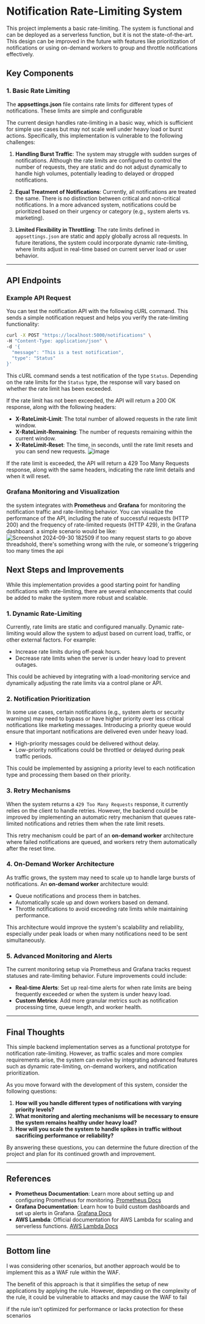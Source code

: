 # Notification Rate-Limiting System

This project implements a basic rate-limiting. The system is functional and can be deployed as a serverless function, but it is not the state-of-the-art. This design can be improved in the future with features like prioritization of notifications or using on-demand workers to group and throttle notifications effectively.

## Key Components

### 1. Basic Rate Limiting

The **appsettings.json** file contains rate limits for different types of notifications. These limits are simple and configurable

The current design handles rate-limiting in a basic way, which is sufficient for simple use cases but may not scale well under heavy load or burst actions. Specifically, this implementation is vulnerable to the following challenges:

1. **Handling Burst Traffic**: The system may struggle with sudden surges of notifications. Although the rate limits are configured to control the number of requests, they are static and do not adjust dynamically to handle high volumes, potentially leading to delayed or dropped notifications.

2. **Equal Treatment of Notifications**: Currently, all notifications are treated the same. There is no distinction between critical and non-critical notifications. In a more advanced system, notifications could be prioritized based on their urgency or category (e.g., system alerts vs. marketing).

3. **Limited Flexibility in Throttling**: The rate limits defined in `appsettings.json` are static and apply globally across all requests. In future iterations, the system could incorporate dynamic rate-limiting, where limits adjust in real-time based on current server load or user behavior.

---

## API Endpoints

### Example API Request

You can test the notification API with the following cURL command. This sends a simple notification request and helps you verify the rate-limiting functionality:

```bash
curl -X POST "https://localhost:5000/notifications" \
-H "Content-Type: application/json" \
-d '{
  "message": "This is a test notification",
  "type": "Status"
}'
```

This cURL command sends a test notification of the type `Status`. Depending on the rate limits for the `Status` type, the response will vary based on whether the rate limit has been exceeded.

If the rate limit has not been exceeded, the API will return a 200 OK response, along with the following headers:

- **X-RateLimit-Limit**: The total number of allowed requests in the rate limit window.
- **X-RateLimit-Remaining**: The number of requests remaining within the current window.
- **X-RateLimit-Reset**: The time, in seconds, until the rate limit resets and you can send new requests.
![image](https://github.com/user-attachments/assets/5397fb47-45e3-4a17-b70d-f58c97ae7472)

If the rate limit is exceeded, the API will return a 429 Too Many Requests response, along with the same headers, indicating the rate limit details and when it will reset.

### Grafana Monitoring and Visualization 

the system integrates with **Prometheus** and **Grafana** for monitoring the notification traffic and rate-limiting behavior. You can visualize the performance of the API, including the rate of successful requests (HTTP 200) and the frequency of rate-limited requests (HTTP 429), in the Grafana dashboard.
a simple scenario would be like: ![Screenshot 2024-09-30 182509](https://github.com/user-attachments/assets/9ee87cf3-6e19-4f9d-bd16-17e9e3bb1541)
if too many request starts to go above threadshold, there's something wrong with the rule, or someone's triggering too many times the api 


## Next Steps and Improvements

While this implementation provides a good starting point for handling notifications with rate-limiting, there are several enhancements that could be added to make the system more robust and scalable.

### 1. Dynamic Rate-Limiting

Currently, rate limits are static and configured manually. Dynamic rate-limiting would allow the system to adjust based on current load, traffic, or other external factors. For example:

- Increase rate limits during off-peak hours.
- Decrease rate limits when the server is under heavy load to prevent outages.

This could be achieved by integrating with a load-monitoring service and dynamically adjusting the rate limits via a control plane or API.

### 2. Notification Prioritization

In some use cases, certain notifications (e.g., system alerts or security warnings) may need to bypass or have higher priority over less critical notifications like marketing messages. Introducing a priority queue would ensure that important notifications are delivered even under heavy load.

- High-priority messages could be delivered without delay.
- Low-priority notifications could be throttled or delayed during peak traffic periods.

This could be implemented by assigning a priority level to each notification type and processing them based on their priority.

### 3. Retry Mechanisms

When the system returns a `429 Too Many Requests` response, it currently relies on the client to handle retries. However, the backend could be improved by implementing an automatic retry mechanism that queues rate-limited notifications and retries them when the rate limit resets.

This retry mechanism could be part of an **on-demand worker** architecture where failed notifications are queued, and workers retry them automatically after the reset time.

### 4. On-Demand Worker Architecture

As traffic grows, the system may need to scale up to handle large bursts of notifications. An **on-demand worker** architecture would:

- Queue notifications and process them in batches.
- Automatically scale up and down workers based on demand.
- Throttle notifications to avoid exceeding rate limits while maintaining performance.

This architecture would improve the system's scalability and reliability, especially under peak loads or when many notifications need to be sent simultaneously.

### 5. Advanced Monitoring and Alerts

The current monitoring setup via Prometheus and Grafana tracks request statuses and rate-limiting behavior. Future improvements could include:

- **Real-time Alerts**: Set up real-time alerts for when rate limits are being frequently exceeded or when the system is under heavy load.
- **Custom Metrics**: Add more granular metrics such as notification processing time, queue length, and worker health.

---

## Final Thoughts

This simple backend implementation serves as a functional prototype for notification rate-limiting. However, as traffic scales and more complex requirements arise, the system can evolve by integrating advanced features such as dynamic rate-limiting, on-demand workers, and notification prioritization.

As you move forward with the development of this system, consider the following questions:

1. **How will you handle different types of notifications with varying priority levels?**
2. **What monitoring and alerting mechanisms will be necessary to ensure the system remains healthy under heavy load?**
3. **How will you scale the system to handle spikes in traffic without sacrificing performance or reliability?**

By answering these questions, you can determine the future direction of the project and plan for its continued growth and improvement.

---

## References

- **Prometheus Documentation**: Learn more about setting up and configuring Prometheus for monitoring. [Prometheus Docs](https://prometheus.io/docs/)
- **Grafana Documentation**: Learn how to build custom dashboards and set up alerts in Grafana. [Grafana Docs](https://grafana.com/docs/)
- **AWS Lambda**: Official documentation for AWS Lambda for scaling and serverless functions. [AWS Lambda Docs](https://docs.aws.amazon.com/lambda/latest/dg/welcome.html)

---


## Bottom line 

I was considering other scenarios, but another approach would be to implement this as a WAF rule within the WAF. 

The benefit of this approach is that it simplifies the setup of new applications by applying the rule. However, depending on the complexity of the rule, it could be vulnerable to attacks and may cause the WAF to fail 

if the rule isn’t optimized for performance or lacks protection for these scenarios
